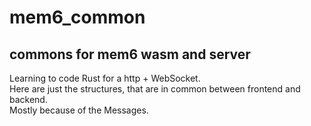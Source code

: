 # mem6_common

[//]: # (auto_cargo_toml_to_md start)

[//]: # (auto_cargo_toml_to_md end)

[//]: # (auto_lines_of_code start)

[//]: # (auto_lines_of_code end)

## commons for mem6 wasm and server

Learning to code Rust for a http + WebSocket.  
Here are just the structures, that are in common between frontend and backend.  
Mostly because of the Messages.  
